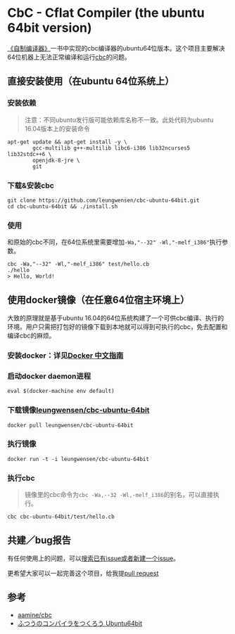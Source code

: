 CbC - Cflat Compiler (the ubuntu 64bit version)
====================

[《自制编译器》](http://www.ituring.com.cn/book/1308)一书中实现的cbc编译器的ubuntu64位版本。这个项目主要解决64位机器上无法正常编译和运行[cbc](https://github.com/aamine/cbc)的问题。

## 直接安装使用（在ubuntu 64位系统上）

### 安装依赖

> 注意：不同ubuntu发行版可能依赖库名称不一致。此处代码为ubuntu 16.04版本上的安装命令

```shell
apt-get update && apt-get install -y \
        gcc-multilib g++-multilib libc6-i386 lib32ncurses5 lib32stdc++6 \
        openjdk-8-jre \
        git
```

### 下载&安装cbc

```shell
git clone https://github.com/leungwensen/cbc-ubuntu-64bit.git
cd cbc-ubuntu-64bit && ./install.sh
```

### 使用

和原始的cbc不同，在64位系统里需要增加`-Wa,"--32" -Wl,"-melf_i386"`执行参数。

```shell
cbc -Wa,"--32" -Wl,"-melf_i386" test/hello.cb
./hello
> Hello, World!
```

## 使用docker镜像（在任意64位宿主环境上）

大致的原理就是基于ubuntu 16.04的64位系统构建了一个可供cbc编译、执行的环境。用户只需把打包好的镜像下载到本地就可以得到可执行的cbc，免去配置和编译cbc的麻烦。

### 安装docker：详见[Docker 中文指南](http://docker.widuu.com/index.html)

### 启动docker daemon进程

```shell
eval $(docker-machine env default)
```

### 下载镜像[leungwensen/cbc-ubuntu-64bit](https://hub.docker.com/r/leungwensen/cbc-ubuntu-64bit)

```shell
docker pull leungwensen/cbc-ubuntu-64bit
```

### 执行镜像

```shell
docker run -t -i leungwensen/cbc-ubuntu-64bit
```

### 执行cbc

> 镜像里的cbc命令为`cbc -Wa,--32 -Wl,-melf_i386`的别名，可以直接执行。

```shell
cbc cbc-ubuntu-64bit/test/hello.cb
```

## 共建／bug报告

有任何使用上的问题，可以[搜索已有issue或者新建一个issue](https://github.com/leungwensen/cbc-ubuntu-64bit/issues)。

更希望大家可以一起完善这个项目，给我提[pull request](https://github.com/leungwensen/cbc-ubuntu-64bit/pulls)

## 参考

* [aamine/cbc](https://github.com/aamine/cbc)
* [ふつうのコンパイラをつくろう Ubuntu64bit](http://blog.livedoor.jp/yamanobori_old/archives/5189798.html)

